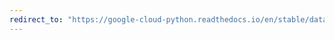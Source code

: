 ```yaml
---
redirect_to: "https://google-cloud-python.readthedocs.io/en/stable/datastore/entities.html"
---
```

